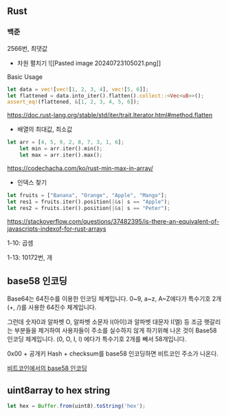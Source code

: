 ## Rust

### 백준

2566번, 최댓값

- 차원 펼치기
![[Pasted image 20240723105021.png]]

Basic Usage
```rust
let data = vec![vec![1, 2, 3, 4], vec![5, 6]];
let flattened = data.into_iter().flatten().collect::<Vec<u8>>();
assert_eq!(flattened, &[1, 2, 3, 4, 5, 6]);
```

https://doc.rust-lang.org/stable/std/iter/trait.Iterator.html#method.flatten

- 배열의 최대값, 최소값
```rust
let arr = [4, 5, 9, 2, 8, 7, 3, 1, 6];
    let min = arr.iter().min();
    let max = arr.iter().max();
```

https://codechacha.com/ko/rust-min-max-in-array/

- 인덱스 찾기
```rust
let fruits = ["Banana", "Orange", "Apple", "Mango"];
let res1 = fruits.iter().position(|&s| s == "Apple");
let res2 = fruits.iter().position(|&s| s == "Peter");
```

https://stackoverflow.com/questions/37482395/is-there-an-equivalent-of-javascripts-indexof-for-rust-arrays

1-10: 곱셈



1-13: 10172번, 개


## base58 인코딩

Base64는 64진수를 이용한 인코딩 체계입니다. 0~9, a~z, A~Z에다가 특수기호 2개(+, /)를 사용한 64진수 체계입니다. 

그런데 숫자0과 알파벳 O, 알파벳 소문자 l(아이)과 알파벳 대문자 I(엘) 등 조금 햇갈리는 부분들을 제거하여 사용자들이 주소를 실수하지 않게 하기위해 나온 것이 Base58 인코딩 체계입니다. (0, O, I, l) 에다가 특수기호 2개를 빼서 58개입니다.

0x00 + 공개키 Hash + checksum를 base58 인코딩하면 비트코인 주소가 나온다.

[비트코인에서의 base58 인코딩](https://up-to-date-items.tistory.com/99)



## uint8array to hex string

```javascript
let hex = Buffer.from(uint8).toString('hex');
```